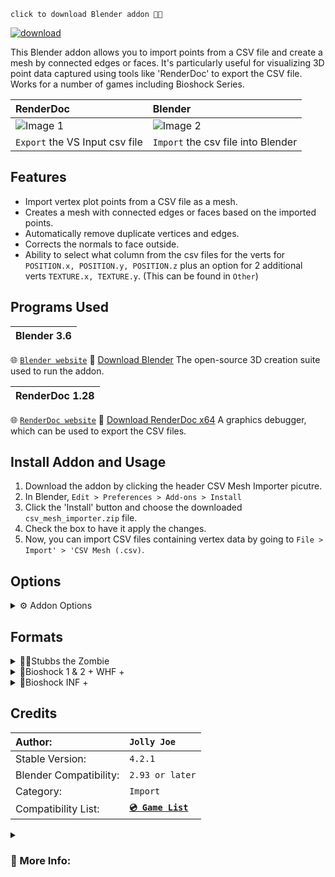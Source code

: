 `click to download Blender addon 💾🔻`

[![download](https://github.com/JollyShmo/CSV_Import_Blender/blob/main/version_csv_import.png)](https://github.com/JollyShmo/CSV_Import_Blender/releases/download/v4.2.1-beta/csv_mesh_importer.zip)

This Blender addon allows you to import points from a CSV file and create a mesh by connected edges or faces. It's particularly useful for visualizing 3D point data captured using tools like 'RenderDoc' to export the CSV file. Works for a number of games including Bioshock Series.

| RenderDoc | Blender|
| :-------- | :----- |
| ![Image 1](https://github.com/JollyShmo/CSV_Import_Blender/blob/main/step1.png) | ![Image 2](https://github.com/JollyShmo/CSV_Import_Blender/blob/main/step2%20(2).png) |
|`Export` the VS Input csv file | `Import` the csv file into Blender |

## Features
- Import vertex plot points from a CSV file as a mesh.
- Creates a mesh with connected edges or faces based on the imported points.
- Automatically remove duplicate vertices and edges.
- Corrects the normals to face outside.
- Ability to select what column from the csv files for the verts for `POSITION.x, POSITION.y, POSITION.z` plus an option for 2 additional verts `TEXTURE.x, TEXTURE.y`. (This can be found in `Other`)

## Programs Used
| Blender 3.6 |
| :---------- |
🌐 [`Blender website`](https://www.blender.org)
💾 [Download Blender](https://www.blender.org/download/release/Blender3.6/blender-3.6.2-windows-x64.msi/) The open-source 3D creation suite used to run the addon.

| RenderDoc 1.28 |
| :------------- |
🌐 [`RenderDoc website`](https://renderdoc.org/)
💾 [Download RenderDoc x64](https://renderdoc.org/stable/1.28/RenderDoc_1.28_64.msi) A graphics debugger, which can be used to export the CSV files.

## Install Addon and Usage
1. Download the addon by clicking the header CSV Mesh Importer picutre.
2. In Blender, `Edit > Preferences > Add-ons > Install`
3. Click the 'Install' button and choose the downloaded `csv_mesh_importer.zip` file.
4. Check the box to have it apply the changes.
5. Now, you can import CSV files containing vertex data by going to `File > Import' > 'CSV Mesh (.csv)`.

## Options

<details>
 <summary>⚙ Addon Options</summary>

 | Title | Discription |
 | :---- | :----------- |
| **`Scale Factor`**| Scale the imported mesh. (0.01 - 10.00)|
| **`Connection Method`**| Choose between connecting vertices with edges or faces.|
| **`Format`**| Choose between game sets or other. (Stubbs the Zombie, Bioshock 1 & 2 + WHF +, Bioshock INF +, Other)|
| **`Name Obj`**| Name the mesh on import. (default "Object")|
| **`Auto-Smooth(checkbox)`**| Have it use the default auto-smooth shading on import.|
| **`Center Object(checkbox)`**| This will center the object base on origin (middle of mesh usually) if unchecked it will be the verts from the RenderDoc capture location.|
| **`UV smart Unwrapping(checkbox)`**| just does a smart unwrap (only for Stubbs The Zombie atm)|
</details>

## Formats
<details>
<summary>🧟‍♂️Stubbs the Zombie</summary>

`⚠ Stubbs The Zombie Game Only`

| Title | Recommended Setting |
| -- | -- |
| Scale: | `10.0` |
| Connection Method: | `Faces`|
| Format: | `Stubbs The Zombie`|
| Name Obj: | `optional` `default "Object"`| 
| Clean Up Loose Geometry: | `Required to work as intended` `only uncheck to debug`|
| Auto-Smooth: | `optional` `auto-smooth shading 30°`|
| Center Object: | `optional`|
| Beta: UV Unwrapping: | `optional` `smart uv unwraps`|
</details>

<details>
<summary>🤯Bioshock 1 & 2 + WHF +</summary>
 
 `✔ Main`
| Title | Recommended Setting |
| :---- | :------------------ |
| Scale: | `0.01` - `1.0`|
| Connection Method: | `Faces`|
| Format: | `Bioshock 1 & 2 + WHF +`|
| Name Obj: | `optional` `default "Object"`|
| Clean Up Loose Geometry: | `Required to work as intended` `only uncheck to debug`|
| Auto-Smooth: | `optional` `auto-smooth shading 30°`|
| Center Object: | `optional` `mesh to 3d curser`|
</details>

<details>
<summary>🦺Bioshock INF +</summary>

 `⚠ work in progress`
> Scale: `0.01` - `1.0`
> Connection Method: `Faces`
> Format: `Bioshock INF +`
> Name Obj `optional` `default "Object"`
> Clean Up Loose Geometry `Required to work as intended` `only uncheck to debug`
> Auto-Smooth: `optional` `auto-smooth shading 30°`
> Center Object: `optional` `mesh to 3d curser`
</details> 

## Credits

| Author: | `Jolly Joe` |
| :-------| :---------- |
| Stable Version:| `4.2.1` |
| Blender Compatibility:| `2.93 or later` |
| Category:| `Import` |
| Compatibility List:| **[`💿 Game List`](/GameList.md)** |

<details>
<summary><h3>📎 More Info:</h3></summary>
 
`note:` ```This addon creates a mesh with connected edges or faces based on the imported points. It's important to review the results and refine the mesh as needed after import. This is optimized for games that work with RenderDoc and the csv files it can export.```

`note:` `'Bioshock 1 & 2 + WHF +' should be the default when trying a new game not listed.` 

`note:` `'Bioshock INF +' is only last resort its better to use Other in some cases.`
</details>


